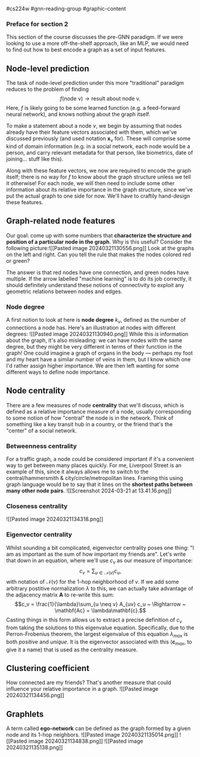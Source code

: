 #cs224w #gnn-reading-group #graphic-content 
### Preface for section 2
This section of the course discusses the pre-GNN paradigm. If we were looking to use a more off-the-shelf approach, like an MLP, we would need to find out how to best encode a graph as a set of input features.
## Node-level prediction
The task of node-level prediction under this more "traditional" paradigm reduces to the problem of finding $$f(\mathrm{node~\nu}) \rightarrow \mathrm{result~about~node~\nu}.$$
Here, $f$ is likely going to be some learned function (e.g. a feed-forward neural network), and knows nothing about the graph itself.

To make a statement about a node $\nu$, we begin by assuming that nodes already have their feature vectors associated with them, which we've discussed previously (and used notation $\mathbf{x}_\nu$ for). These will comprise some kind of domain information (e.g. in a social network, each node would be a person, and carry relevant metadata for that person, like biometrics, date of joining... stuff like this). 

Along with these feature vectors, we now are required to encode the graph itself; there is no way for $f$ to know about the graph structure unless we tell it otherwise! For each node, we will then need to include some other information about its relative importance in the graph structure, since we've put the actual graph to one side for now. We'll have to craftily hand-design these features.

## Graph-related node features
Our goal: come up with some numbers that **characterize the structure and position of a particular node in the graph**. Why is this useful? Consider the following picture:![[Pasted image 20240321130556.png]]
Look at the graphs on the left and right. Can you tell the rule that makes the nodes colored red or green?

The answer is that red nodes have one connection, and green nodes have multiple. If the arrow labelled "machine learning" is to do its job correctly, it should definitely understand these notions of connectivity to exploit any geometric relations between nodes and edges.

### Node degree
A first notion to look at here is **node degree** $k_\nu$, defined as the number of connections a node has. Here's an illustration at nodes with different degrees: ![[Pasted image 20240321130940.png]]
While this _is_ information about the graph, it's also misleading: we can have nodes with the same degree, but they might be very different in terms of their function in the graph! One could imagine a graph of organs in the body — perhaps my foot and my heart have a similar number of veins in them, but I know which one I'd rather assign higher importance. We are then left wanting for some different ways to define node importance.

## Node centrality
There are a few measures of node **centrality** that we'll discuss, which is defined as a relative importance measure of a node, usually corresponding to some notion of how "central" the node is in the network. Think of something like a key transit hub in a country, or the friend that's the "center" of a social network.

### Betweenness centrality
For a traffic graph, a node could be considered important if it's a convenient way to get between many places quickly. For me, Liverpool Street is an example of this, since it always allows me to switch to the central/hammersmith & city/circle/metropolitan lines. Framing this using graph language would be to say that it lines on the **shortest paths between many other node pairs**. ![[Screenshot 2024-03-21 at 13.41.16.png]]
### Closeness centrality
![[Pasted image 20240321134318.png]]

### Eigenvector centrality
Whilst sounding a bit complicated, eigenvector centrality poses one thing: "I am as important as the sum of how important my friends are". Let's write that down in an equation, where we'll use $c_\nu$ as our measure of importance: $$c_v = \sum_{u \in \mathcal{N}(v)} c_u,$$with notation of $\mathcal{N}(v)$ for the 1-hop neighborhood of $v$. If we add some arbitrary postitive normalization $\lambda$ to this, we can actually take advantage of the adjacency matrix $\mathbf{A}$ to re-write this sum: $$c_v = \frac{1}{\lambda}\sum_{u \neq v} A_{uv} c_u ~ \Rightarrow ~ \mathbf{Ac} = \lambda\mathbf{c}.$$
Casting things in this form allows us to extract a precise definition of $c_v$ from taking the solutions to this eigenvalue equation. Specifically, due to the Perron-Frobenius theorem, the largest eigenvalue of this equation $\lambda_{max}$ is both *positive* and *unique*. It is the eigenvector associated with this ($\mathbf{c}_{max}$, to give it a name) that is used as the centrality measure.


## Clustering coefficient
How connected are my friends? That's another measure that could influence your relative importance in a graph.
![[Pasted image 20240321134456.png]]
## Graphlets
A term called **ego-network** can be defined as the graph formed by a given node and its 1-hop neighbors. ![[Pasted image 20240321135014.png]]
![[Pasted image 20240321134838.png]] ![[Pasted image 20240321135138.png]]